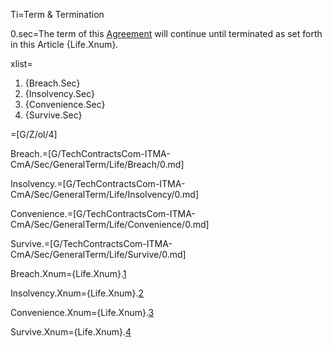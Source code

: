 Ti=Term & Termination

0.sec=The term of this <a href='#Def.Agreement.sec' class='definedterm'>Agreement</a> will continue until terminated as set forth in this Article {Life.Xnum}.

xlist=<ol class="secs-and"><li>{Breach.Sec}<li>{Insolvency.Sec}<li>{Convenience.Sec}<li>{Survive.Sec}</ol>

=[G/Z/ol/4]


Breach.=[G/TechContractsCom-ITMA-CmA/Sec/GeneralTerm/Life/Breach/0.md]

Insolvency.=[G/TechContractsCom-ITMA-CmA/Sec/GeneralTerm/Life/Insolvency/0.md]

Convenience.=[G/TechContractsCom-ITMA-CmA/Sec/GeneralTerm/Life/Convenience/0.md]

Survive.=[G/TechContractsCom-ITMA-CmA/Sec/GeneralTerm/Life/Survive/0.md]


Breach.Xnum={Life.Xnum}.<a href="#GeneralTerm.Life.Breach.Sec" class="xref">1</a>

Insolvency.Xnum={Life.Xnum}.<a href="#GeneralTerm.Life.Insolvency.Sec" class="xref">2</a>

Convenience.Xnum={Life.Xnum}.<a href="#GeneralTerm.Life.Convenience.Sec" class="xref">3</a>

Survive.Xnum={Life.Xnum}.<a href="#GeneralTerm.Life.Survive.Sec" class="xref">4</a>